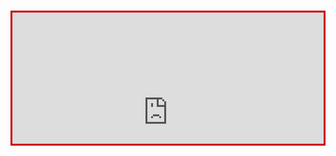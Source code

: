 <div style="border: 3px solid rgb(201, 0, 1); overflow: hidden; margin: 15px auto; ">
<iframe scrolling="yes" src="https://goonlinetools.com/covid19/global" style="border: 0px none;height: 540px; margin-top: -110px; margin-bottom: -220px; width: 100%;">
</iframe>
</div>
